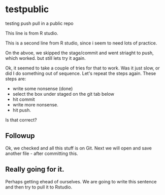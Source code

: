 # testpublic
testing push pull in a public repo

This line is from R studio. 

This is a second line from R studio, since i seem to need lots of practice. 

On the abvoe, we skipped the stage/commit and went striaght to push, which worked. but still lets try it again. 

Ok, it seemed to take a couple of tries for that to work. Was it just slow, or did I do something out of sequence. Let's repeat the steps again. These steps are: 

 + write some nonsense (done)
 + select the box under staged on the git tab below 
 + hit commit
 + write more nonsense. 
 + hit push. 
 
Is that correct? 

## Followup 

Ok, we checked and all this stuff is on Git. Next we will open and save another file - after committing this. 

## Really going for it.

Perhaps getting ehead of ourselves. We are going to write this sentence and then try to pull it to Rstudio. 


